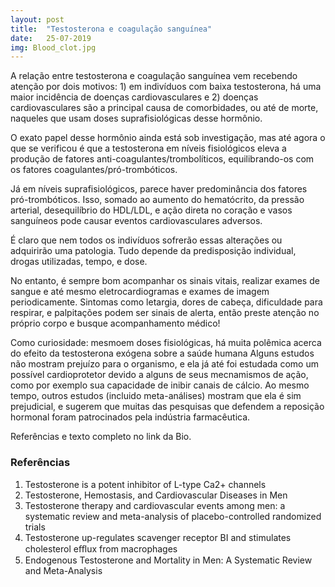 ```yaml
---
layout: post
title:  "Testosterona e coagulação sanguínea"
date:   25-07-2019
img: Blood_clot.jpg
---
```


A relação entre testosterona e coagulação sanguínea vem recebendo atenção por dois motivos: 1) em indivíduos com baixa testosterona, há uma maior incidência de doenças cardiovasculares e 2) doenças cardiovasculares são a principal causa de comorbidades, ou até de morte, naqueles que usam doses suprafisiológicas desse hormônio.

O exato papel desse hormônio ainda está sob investigação, mas até agora o que se verificou é que a testosterona em níveis fisiológicos eleva a produção de fatores anti-coagulantes/trombolíticos, equilibrando-os com os fatores coagulantes/pró-trombóticos.

Já em níveis suprafisiológicos, parece haver predominância dos fatores pró-trombóticos. Isso, somado ao aumento do hematócrito, da pressão arterial, desequilíbrio do HDL/LDL, e ação direta no coração e vasos sanguíneos pode causar eventos cardiovasculares adversos.

É claro que nem todos os indivíduos sofrerão essas alterações ou adquirirão uma patologia. Tudo depende da predisposição individual, drogas utilizadas, tempo, e dose.

No entanto, é sempre bom acompanhar os sinais vitais, realizar exames de sangue e até mesmo eletrocardiogramas e exames de imagem periodicamente. Sintomas como letargia, dores de cabeça, dificuldade para respirar, e palpitações podem ser sinais de alerta, então preste atenção no próprio corpo e busque acompanhamento médico!

Como curiosidade: mesmoem doses fisiológicas, há muita polêmica acerca do efeito da testosterona exógena sobre a saúde humana Alguns estudos não mostram prejuízo para o organismo, e ela já até foi estudada como um possível cardioprotetor devido a alguns de seus mecnamismos de ação, como por exemplo sua capacidade de inibir canais de cálcio. Ao mesmo tempo, outros estudos (incluido meta-análises) mostram que ela é sim prejudicial, e sugerem que muitas das pesquisas que defendem a reposição hormonal foram patrocinados pela indústria farmacêutica.

Referências e texto completo no link da Bio.

### Referências

1.	Testosterone is a potent inhibitor of L-type Ca2+ channels
2.	Testosterone, Hemostasis, and Cardiovascular Diseases in Men
3.	Testosterone therapy and cardiovascular events among men: a systematic review and meta-analysis of placebo-controlled randomized trials
4.	Testosterone up-regulates scavenger receptor BI and stimulates cholesterol eﬄux from macrophages
5.	Endogenous Testosterone and Mortality in Men: A Systematic Review and Meta-Analysis



